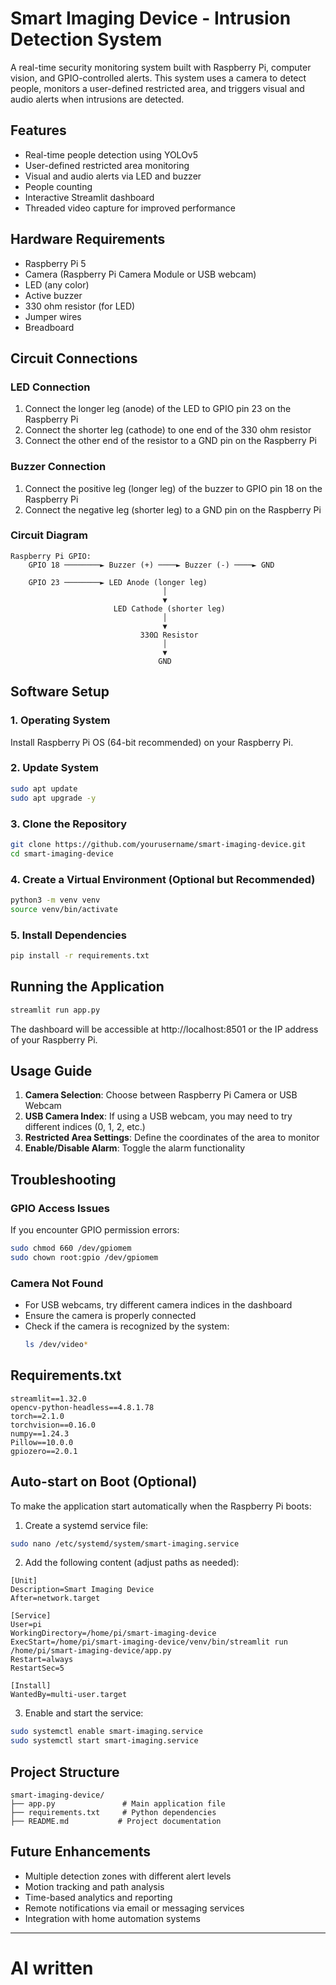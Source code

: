 # Smart Imaging Device - Intrusion Detection System

A real-time security monitoring system built with Raspberry Pi, computer vision, and GPIO-controlled alerts. This system uses a camera to detect people, monitors a user-defined restricted area, and triggers visual and audio alerts when intrusions are detected.

## Features

- Real-time people detection using YOLOv5
- User-defined restricted area monitoring
- Visual and audio alerts via LED and buzzer
- People counting
- Interactive Streamlit dashboard
- Threaded video capture for improved performance

## Hardware Requirements

- Raspberry Pi 5 
- Camera (Raspberry Pi Camera Module or USB webcam)
- LED (any color)
- Active buzzer
- 330 ohm resistor (for LED)
- Jumper wires
- Breadboard

## Circuit Connections

### LED Connection
1. Connect the longer leg (anode) of the LED to GPIO pin 23 on the Raspberry Pi
2. Connect the shorter leg (cathode) to one end of the 330 ohm resistor
3. Connect the other end of the resistor to a GND pin on the Raspberry Pi

### Buzzer Connection
1. Connect the positive leg (longer leg) of the buzzer to GPIO pin 18 on the Raspberry Pi
2. Connect the negative leg (shorter leg) to a GND pin on the Raspberry Pi

### Circuit Diagram
```
Raspberry Pi GPIO:
    GPIO 18 ────────► Buzzer (+) ────► Buzzer (-) ────► GND
    
    GPIO 23 ────────► LED Anode (longer leg) 
                                  │
                                  ▼
                       LED Cathode (shorter leg)
                                  │
                                  ▼
                             330Ω Resistor
                                  │
                                  ▼
                                 GND
```

## Software Setup

### 1. Operating System
Install Raspberry Pi OS (64-bit recommended) on your Raspberry Pi.

### 2. Update System
```bash
sudo apt update
sudo apt upgrade -y
```

### 3. Clone the Repository
```bash
git clone https://github.com/yourusername/smart-imaging-device.git
cd smart-imaging-device
```

### 4. Create a Virtual Environment (Optional but Recommended)
```bash
python3 -m venv venv
source venv/bin/activate
```

### 5. Install Dependencies
```bash
pip install -r requirements.txt
```

## Running the Application

```bash
streamlit run app.py
```

The dashboard will be accessible at http://localhost:8501 or the IP address of your Raspberry Pi.

## Usage Guide

1. **Camera Selection**: Choose between Raspberry Pi Camera or USB Webcam
2. **USB Camera Index**: If using a USB webcam, you may need to try different indices (0, 1, 2, etc.)
3. **Restricted Area Settings**: Define the coordinates of the area to monitor
4. **Enable/Disable Alarm**: Toggle the alarm functionality

## Troubleshooting

### GPIO Access Issues
If you encounter GPIO permission errors:
```bash
sudo chmod 660 /dev/gpiomem
sudo chown root:gpio /dev/gpiomem
```

### Camera Not Found
- For USB webcams, try different camera indices in the dashboard
- Ensure the camera is properly connected
- Check if the camera is recognized by the system:
  ```bash
  ls /dev/video*
  ```
## Requirements.txt
```
streamlit==1.32.0
opencv-python-headless==4.8.1.78
torch==2.1.0
torchvision==0.16.0
numpy==1.24.3
Pillow==10.0.0
gpiozero==2.0.1
```

## Auto-start on Boot (Optional)

To make the application start automatically when the Raspberry Pi boots:

1. Create a systemd service file:
```bash
sudo nano /etc/systemd/system/smart-imaging.service
```

2. Add the following content (adjust paths as needed):
```
[Unit]
Description=Smart Imaging Device
After=network.target

[Service]
User=pi
WorkingDirectory=/home/pi/smart-imaging-device
ExecStart=/home/pi/smart-imaging-device/venv/bin/streamlit run /home/pi/smart-imaging-device/app.py
Restart=always
RestartSec=5

[Install]
WantedBy=multi-user.target
```

3. Enable and start the service:
```bash
sudo systemctl enable smart-imaging.service
sudo systemctl start smart-imaging.service
```

## Project Structure

```
smart-imaging-device/
├── app.py               # Main application file
├── requirements.txt     # Python dependencies
├── README.md           # Project documentation
```

## Future Enhancements

- Multiple detection zones with different alert levels
- Motion tracking and path analysis
- Time-based analytics and reporting
- Remote notifications via email or messaging services
- Integration with home automation systems

---
# AI written
